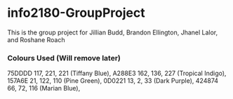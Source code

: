 # info2180-GroupProject
This is the group project for Jillian Budd, Brandon Ellington, Jhanel Lalor, and Roshane Roach


### Colours Used (Will remove later)
75DDDD 117, 221, 221 (Tiffany Blue), 
A288E3 162, 136, 227 (Tropical Indigo), 
157A6E 21, 122, 110 (Pine Green), 
0D0221 13, 2, 33 (Dark Purple), 
424874 66, 72, 116 (Marian Blue), 
